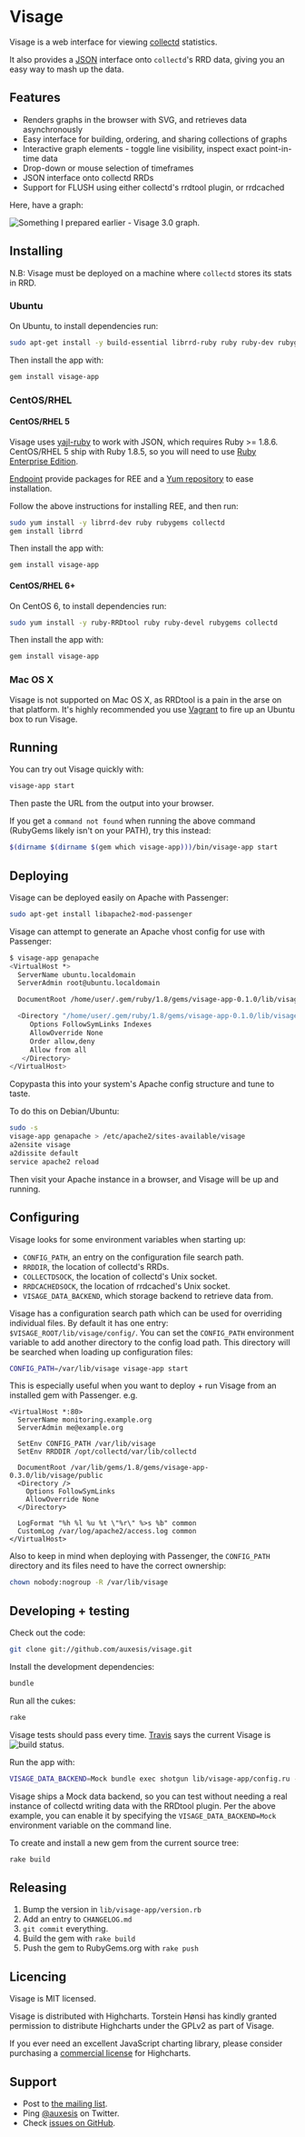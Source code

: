 Visage
======

Visage is a web interface for viewing [collectd](http://collectd.org) statistics.

It also provides a [JSON](http://json.org) interface onto `collectd`'s RRD data,
giving you an easy way to mash up the data.

Features
--------

 * Renders graphs in the browser with SVG, and retrieves data asynchronously
 * Easy interface for building, ordering, and sharing collections of graphs
 * Interactive graph elements - toggle line visibility, inspect exact point-in-time data
 * Drop-down or mouse selection of timeframes
 * JSON interface onto collectd RRDs
 * Support for FLUSH using either collectd's rrdtool plugin, or rrdcached

Here, have a graph:

![Something I prepared earlier - Visage 3.0 graph.](http://farm9.staticflickr.com/8234/8526570663_1d2479407f_c.jpg)

Installing
----------

N.B: Visage must be deployed on a machine where `collectd` stores its stats in RRD.

### Ubuntu ###

On Ubuntu, to install dependencies run:

``` bash
sudo apt-get install -y build-essential librrd-ruby ruby ruby-dev rubygems collectd
```

Then install the app with:

``` bash
gem install visage-app
```

### CentOS/RHEL ###

#### CentOS/RHEL 5 ####
Visage uses [yajl-ruby](https://github.com/brianmario/yajl-ruby) to work with
JSON, which requires Ruby >= 1.8.6. CentOS/RHEL 5 ship with Ruby 1.8.5, so you
will need to use [Ruby Enterprise Edition](http://www.rubyenterpriseedition.com/).

[Endpoint](http://endpoint.com) provide packages for REE and a [Yum repository](https://packages.endpoint.com/)
to ease installation.

Follow the above instructions for installing REE, and then run:

``` bash
sudo yum install -y librrd-dev ruby rubygems collectd
gem install librrd
```

Then install the app with:

``` bash
gem install visage-app
```

#### CentOS/RHEL 6+ ####

On CentOS 6, to install dependencies run:

``` bash
sudo yum install -y ruby-RRDtool ruby ruby-devel rubygems collectd
```

Then install the app with:

``` bash
gem install visage-app
```

### Mac OS X ###

Visage is not supported on Mac OS X, as RRDtool is a pain in the arse on that
platform. It's highly recommended you use [Vagrant](http://vagrantup.com/) to
fire up an Ubuntu box to run Visage.


Running
-------

You can try out Visage quickly with:

``` bash
visage-app start
```

Then paste the URL from the output into your browser.

If you get a `command not found` when running the above command (RubyGems likely
isn't on your PATH), try this instead:

``` bash
$(dirname $(dirname $(gem which visage-app)))/bin/visage-app start
```

Deploying
---------

Visage can be deployed easily on Apache with Passenger:

``` bash
sudo apt-get install libapache2-mod-passenger
```

Visage can attempt to generate an Apache vhost config for use with Passenger:

``` bash
$ visage-app genapache
<VirtualHost *>
  ServerName ubuntu.localdomain
  ServerAdmin root@ubuntu.localdomain

  DocumentRoot /home/user/.gem/ruby/1.8/gems/visage-app-0.1.0/lib/visage-app/public

  <Directory "/home/user/.gem/ruby/1.8/gems/visage-app-0.1.0/lib/visage-app/public">
     Options FollowSymLinks Indexes
     AllowOverride None
     Order allow,deny
     Allow from all
   </Directory>
</VirtualHost>
```

Copypasta this into your system's Apache config structure and tune to taste.

To do this on Debian/Ubuntu:

``` bash
sudo -s
visage-app genapache > /etc/apache2/sites-available/visage
a2ensite visage
a2dissite default
service apache2 reload
```

Then visit your Apache instance in a browser, and Visage will be up and running.

Configuring
-----------

Visage looks for some environment variables when starting up:

  * `CONFIG_PATH`, an entry on the configuration file search path.
  * `RRDDIR`, the location of collectd's RRDs.
  * `COLLECTDSOCK`, the location of collectd's Unix socket.
  * `RRDCACHEDSOCK`, the location of rrdcached's Unix socket.
  * `VISAGE_DATA_BACKEND`, which storage backend to retrieve data from.

Visage has a configuration search path which can be used for overriding
individual files. By default it has one entry: `$VISAGE_ROOT/lib/visage/config/`.
You can set the `CONFIG_PATH` environment variable to add another directory to
the config load path. This directory will be searched when loading up
configuration files:

``` bash
CONFIG_PATH=/var/lib/visage visage-app start
```

This is especially useful when you want to deploy + run Visage from an installed
gem with Passenger. e.g.

```
<VirtualHost *:80>
  ServerName monitoring.example.org
  ServerAdmin me@example.org

  SetEnv CONFIG_PATH /var/lib/visage
  SetEnv RRDDIR /opt/collectd/var/lib/collectd

  DocumentRoot /var/lib/gems/1.8/gems/visage-app-0.3.0/lib/visage/public
  <Directory />
    Options FollowSymLinks
    AllowOverride None
  </Directory>

  LogFormat "%h %l %u %t \"%r\" %>s %b" common
  CustomLog /var/log/apache2/access.log common
</VirtualHost>
```

Also to keep in mind when deploying with Passenger, the `CONFIG_PATH` directory
and its files need to have the correct ownership:

``` bash
chown nobody:nogroup -R /var/lib/visage
```

Developing + testing
--------------------

Check out the code:

``` bash
git clone git://github.com/auxesis/visage.git
```

Install the development dependencies:

``` bash
bundle
```

Run all the cukes:

``` bash
rake
```

Visage tests should pass every time. [Travis](https://travis-ci.org/auxesis/visage) says the current Visage is ![build status](https://travis-ci.org/auxesis/visage.png?branch=master).

Run the app with:

``` bash
VISAGE_DATA_BACKEND=Mock bundle exec shotgun lib/visage-app/config.ru -p 9292 -o 0.0.0.0 --server thin
```

Visage ships a Mock data backend, so you can test without needing a real instance of collectd writing data with the RRDtool plugin. Per the above example, you can enable it by specifying the `VISAGE_DATA_BACKEND=Mock` environment variable on the command line.

To create and install a new gem from the current source tree:

``` bash
rake build
```

Releasing
---------

1. Bump the version in `lib/visage-app/version.rb`
2. Add an entry to `CHANGELOG.md`
3. `git commit` everything.
4. Build the gem with `rake build`
5. Push the gem to RubyGems.org with `rake push`

Licencing
---------

Visage is MIT licensed.

Visage is distributed with Highcharts. Torstein Hønsi has kindly granted
permission to distribute Highcharts under the GPLv2 as part of Visage.

If you ever need an excellent JavaScript charting library, please consider
purchasing a [commercial license](http://highcharts.com/license) for
Highcharts.

Support
-------

 * Post to [the mailing list](https://groups.google.com/forum/?fromgroups=#!forum/visage-app).
 * Ping [@auxesis](https://twitter.com/auxesis) on Twitter.
 * Check [issues on GitHub](https://github.com/auxesis/visage/issues).
